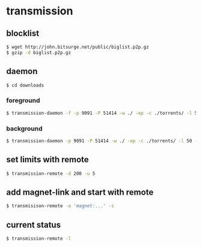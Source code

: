 # transmission


## blocklist

```bash
$ wget http://john.bitsurge.net/public/biglist.p2p.gz
$ gzip -d biglist.p2p.gz
```

## daemon

```bash
$ cd downloads
```

### foreground

```bash
$ transmission-daemon -f -p 9091 -P 51414 -w ./ -ep -c ./torrents/ -l 50 -o -w ./ -b
```

### background

```bash
$ transmission-daemon -p 9091 -P 51414 -w ./ -ep -c ./torrents/ -l 50 -o -w ./ -b -e ./transmission.log
```

## set limits with remote

```bash
$ transmission-remote -d 200 -u 5
```

## add magnet-link and start with remote

```bash
$ transmisison-remote -a 'magnet:...' -s
```

## current status

```bash
$ transmission-remote -l
```
